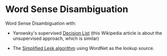 Word Sense Disambiguation
======

Word Sense Disambiguation with:

* Yarowsky's supervised [Decision List](http://en.wikipedia.org/wiki/Yarowsky_algorithm) (this Wikipedia article is about the unsupervised approach, which is similar)

* The [Simplified Lesk algorithm](http://en.wikipedia.org/wiki/Lesk_algorithm) using WordNet as the lookup source.
